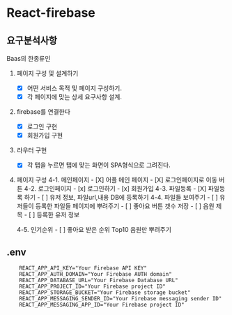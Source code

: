 # React-firebase

## 요구분석사항

Baas의 한종류인

1. 페이지 구성 및 설계하기
    - [X] 어떤 서비스 목적 및 페이지 구성하기.
    - [X] 각 페이지에 맞는 상세 요구사항 설계.

2. firebase를 연결한다
    - [x] 로그인 구현
    - [x] 회원가입 구현

3. 라우터 구현
    - [x] 각 탭을 누르면 탭에 맞는 화면이 SPA형식으로 그려진다.

4. 페이지 구성
    4-1. 메인페이지
        - [X] 어플 메인 페이지
        - [X] 로그인페이지로 이동 버튼
    4-2. 로그인페이지
        - [x] 로그인하기
        - [x] 회원가입
    4-3. 파일등록
        - [X] 파일등록 하기
        - [ ] 유저 정보, 파일url,내용 DB에 등록하기
    4-4. 파일들 보여주기
        - [ ] 유저들이 등록한 파일들 페이지에 뿌려주기
        - [ ] 좋아요 버튼 갯수 저장
        - [ ] 음원 제목
        - [ ] 등록한 유저 정보

    4-5. 인기순위
        - [ ] 좋아요 받은 순위 Top10 음원만 뿌려주기

## .env

```
    REACT_APP_API_KEY="Your Firebase API KEY"
    REACT_APP_AUTH_DOMAIN="Your Firebase AUTH domain"
    REACT_APP_DATABASE_URL="Your Firebase Database URL"
    REACT_APP_PROJECT_ID="Your Firebase project ID"
    REACT_APP_STORAGE_BUCKET="Your Firebase storage bucket"
    REACT_APP_MESSAGING_SENDER_ID="Your Firebase messaging sender ID"
    REACT_APP_MESSAGING_APP_ID="Your Firebase project ID"
```